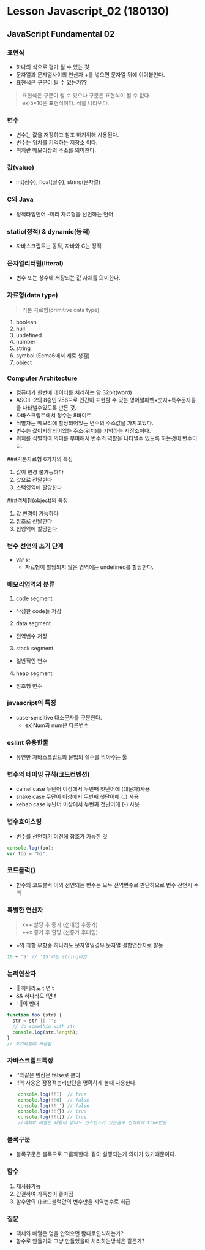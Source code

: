 # Lesson Javascript_02 (180130)  
## JavaScript Fundamental 02

### 표현식
- 하나의 식으로 평가 될 수 있는 것
- 문자열과 문자열사이의 연산자 +를 넣으면 문자열 뒤에 이어붙인다.
- 표현식은 구문이 될 수 있는가??
>표현식은 구문이 될 수 있으나 구문은 표현식이 될 수 없다.  
>ex)5*10은 표현식이다. 식을 나타낸다.


### 변수
- 변수는 값을 저장하고 참조 하기위해 사용된다.
- 변수는 위치를 기억하는 저장소 이다.
- 위치란 메모리상의 주소를 의미한다.

### 값(value)
- int(정수), float(실수), string(문자열)

### C와 Java
- 정적타입언어
    -미리 자료형을 선언하는 언어

### static(정적) & dynamic(동적)
- 자바스크립트는 동적, 자바와 C는 정적

### 문자열리터럴(literal)
- 변수 또는 상수에 저장되는 값 자체를 의미한다.

### 자료형(data type)
>기본 자료형(primitive data type)
1. boolean
2. null
3. undefined
4. number
5. string
6. symbol (Ecma6에서 새로 생김)
7. object

### Computer Architecture
- 컴퓨터가 한번에 데이터를 처리하는 양 32bit(word)
- ASCII
    -2의 8승인 256으로 인간이 표현할 수 있는 영어알파벳+숫자+특수문자등을 나타낼수있도록 만든 것.
- 자바스크립트에서 정수는 8바이트
- 식별자는 메모리에 할당되어있는 변수의 주소값을 가지고있다.
- 변수는 값이저장되어있는 주소(위치)를 기억하는 저장소이다.
- 위치를 식별하여 의미를 부여해서 변수의 역할을 나타낼수 있도록 하는것이 변수이다.

###기본자료형 6가지의 특징
1. 값이 변경 불가능하다
2. 값으로 전달한다
3. 스택영역에 할당한다

###객체형(object)의 특징
1. 값 변경이 가능하다
2. 참조로 전달한다
3. 힙영역에 할당한다

### 변수 선언의 초기 단계
- var x;
    - 자료형이 할당되지 않은 영역에는 undefined를 할당한다.

### 메모리영역의 분류
1. code segment
- 작성한 code들 저장
2. data segment
- 전역변수 저장
3. stack segment
- 일반적인 변수
4. heap segment
- 참조형 변수


### javascript의 특징
- case-sensitive 대소문자를 구분한다.
    - ex)Num과 num은 다른변수

### eslint 유용한툴
- 유연한 자바스크립트의 문법의 실수를 막아주는 툴

### 변수의 네이밍 규칙(코드컨벤션)
- camel case 두단어 이상에서 두번째 첫단어에 (대문자)사용
- snake case 두단어 이상에서 두번째 첫단어에 (_) 사용
- kebab case 두단어 이상에서 두번째 첫단어에 (-) 사용

### 변수호이스팅
- 변수를 선언하기 이전에 참조가 가능한 것
```javascript
console.log(foo);
var foo = "hi";
```

### 코드블럭{}
- 함수의 코드블럭 이외 선언되는 변수는 모두 전역변수로 판단하므로 변수 선언시 주의

### 특별한 연산자
>x++ 할당 후 증가 (선대입 후증가)  
>++x 증가 후 할당 (선증가 후대입)  

- +의 좌항 우항중 하나라도 문자열일경우 문자열 결합연산자로 발동
```javascript
10 + '5' // '15'라는 string타입
```

### 논리연산자

- || 하나라도 t 면 t
- && 하나라도 f면 f
- ! ||의 반대

```javascript
function foo (str) {
  str = str || '';
  // do somethig with str
  console.log(str.length);
}
// 초기화할때 사용함

```

### 자바스크립트특징
- ''와같은 빈칸은 false로 본다
- !!의 사용은 잠정적논리판단을 명확하게 볼때 사용한다.
```javascript
    console.log(!!1)  // true
    console.log(!!0)  // false
    console.log(!!'') // false
    console.log(!!{}) // true
    console.log(!![]) // true
    //객체와 배열은 내용이 없어도 인스턴스가 있는걸로 인식하여 true반환
```
### 블록구문
- 블록구문은 블록으로 그룹화한다. 같이 실행되는게 의미가 있기떄문이다.

### 함수

1. 재사용가능
2. 간결하여 가독성이 좋아짐
3. 함수안의 {}코드블럭안의 변수만을 지역변수로 취급

### 질문
- 객체와 배열은 명을 안적으면 람다로인식하는가?
- 함수로 만들기와 그냥 만들었을때 처리하는방식은 같은가?
